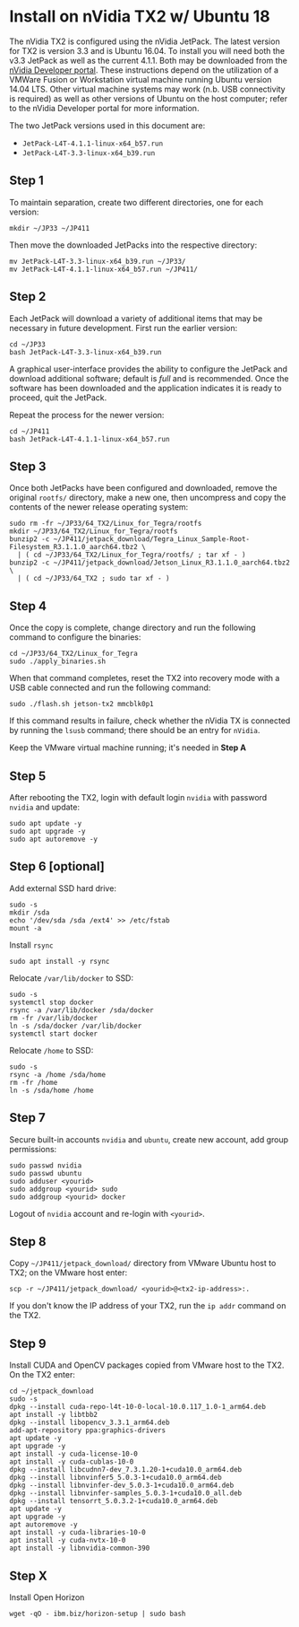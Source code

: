 # Install on nVidia TX2 w/ Ubuntu 18

The nVidia TX2 is configured using the nVidia JetPack.  The latest version for TX2 is version 3.3 and is Ubuntu 16.04.  To install you will need both the v3.3 JetPack as well as the current 4.1.1.  Both may be downloaded from the [nVidia Developer portal][nvidia-developer].  These instructions depend on the utilization of a VMWare Fusion or Workstation virtual machine running Ubuntu version 14.04 LTS. Other virtual machine systems may work (n.b. USB connectivity is required) as well as other versions of Ubuntu on the host computer; refer to the nVidia Developer portal for more information.

[nvidia-developer]: https://developer.nvidia.com/embedded/jetpack

The two JetPack versions used in this document are:

+ `JetPack-L4T-4.1.1-linux-x64_b57.run`
+ `JetPack-L4T-3.3-linux-x64_b39.run`

## Step 1 
To maintain separation, create two different directories, one for each version:

```
mkdir ~/JP33 ~/JP411
```

Then move the downloaded JetPacks into the respective directory:

```
mv JetPack-L4T-3.3-linux-x64_b39.run ~/JP33/
mv JetPack-L4T-4.1.1-linux-x64_b57.run ~/JP411/
```
## Step 2
Each JetPack will download a variety of additional items that may be necessary in future development.  First run the earlier version:

```
cd ~/JP33 
bash JetPack-L4T-3.3-linux-x64_b39.run
```

A graphical user-interface provides the ability to configure the JetPack and download additional software; default is _full_ and is recommended.  Once the software has been downloaded and the application indicates it is ready to proceed, quit the JetPack.

Repeat the process for the newer version:

```
cd ~/JP411
bash JetPack-L4T-4.1.1-linux-x64_b57.run
```

[jetpack-411-filesystem]: https://developer.nvidia.com/embedded/dlc/l4t-sample-root-filesystem-31-1-0
[jetpack-411-drivers]: https://developer.nvidia.com/embedded/dlc/l4t-jetson-xavier-driver-package-31-1-0

## Step 3
Once both JetPacks have been configured and downloaded, remove the original `rootfs/` directory, make a new one, then uncompress and copy the contents of the newer release operating system:

```
sudo rm -fr ~/JP33/64_TX2/Linux_for_Tegra/rootfs
mkdir ~/JP33/64_TX2/Linux_for_Tegra/rootfs
bunzip2 -c ~/JP411/jetpack_download/Tegra_Linux_Sample-Root-Filesystem_R3.1.1.0_aarch64.tbz2 \
  | ( cd ~/JP33/64_TX2/Linux_for_Tegra/rootfs/ ; tar xf - )
bunzip2 -c ~/JP411/jetpack_download/Jetson_Linux_R3.1.1.0_aarch64.tbz2 \
  | ( cd ~/JP33/64_TX2 ; sudo tar xf - )
```

## Step 4
Once the copy is complete, change directory and run the following command to configure the binaries:

```
cd ~/JP33/64_TX2/Linux_for_Tegra
sudo ./apply_binaries.sh
```

When that command completes, reset the TX2 into recovery mode with a USB cable connected and run the following command:

```
sudo ./flash.sh jetson-tx2 mmcblk0p1
```
If this command results in failure, check whether the nVidia TX is connected by running the `lsusb` command; there should be an entry for `nVidia`.

Keep the VMware virtual machine running; it's needed in **Step A**

## Step 5
After rebooting the TX2, login with default login `nvidia` with password `nvidia` and update:

```
sudo apt update -y
sudo apt upgrade -y
sudo apt autoremove -y
```

## Step 6 \[optional\]
Add external SSD hard drive:

```
sudo -s
mkdir /sda
echo '/dev/sda /sda /ext4' >> /etc/fstab
mount -a
```

Install `rsync`

```
sudo apt install -y rsync
```

Relocate `/var/lib/docker` to SSD:

```
sudo -s
systemctl stop docker
rsync -a /var/lib/docker /sda/docker
rm -fr /var/lib/docker
ln -s /sda/docker /var/lib/docker
systemctl start docker
```

Relocate `/home` to SSD:

```
sudo -s
rsync -a /home /sda/home
rm -fr /home
ln -s /sda/home /home
```

## Step 7
Secure built-in accounts `nvidia` and `ubuntu`, create new account, add group permissions:

```
sudo passwd nvidia
sudo passwd ubuntu
sudo adduser <yourid>
sudo addgroup <yourid> sudo
sudo addgroup <yourid> docker
```

Logout of `nvidia` account and re-login with `<yourid>`.

## Step 8

Copy `~/JP411/jetpack_download/` directory from VMware Ubuntu host to TX2; on the VMware host enter:

```
scp -r ~/JP411/jetpack_download/ <yourid>@<tx2-ip-address>:.
```

If you don't know the IP address of your TX2, run the `ip addr` command on the TX2.

## Step 9

Install CUDA and OpenCV packages copied from VMware host to the TX2. On the TX2 enter:

```
cd ~/jetpack_download
sudo -s
dpkg --install cuda-repo-l4t-10-0-local-10.0.117_1.0-1_arm64.deb
apt install -y libtbb2
dpkg --install libopencv_3.3.1_arm64.deb
add-apt-repository ppa:graphics-drivers
apt update -y
apt upgrade -y
apt install -y cuda-license-10-0
apt install -y cuda-cublas-10-0
dpkg --install libcudnn7-dev_7.3.1.20-1+cuda10.0_arm64.deb
dpkg --install libnvinfer5_5.0.3-1+cuda10.0_arm64.deb 
dpkg --install libnvinfer-dev_5.0.3-1+cuda10.0_arm64.deb 
dpkg --install libnvinfer-samples_5.0.3-1+cuda10.0_all.deb
dpkg --install tensorrt_5.0.3.2-1+cuda10.0_arm64.deb 
apt update -y
apt upgrade -y
apt autoremove -y
apt install -y cuda-libraries-10-0
apt install -y cuda-nvtx-10-0
apt install -y libnvidia-common-390
```

## Step X
Install Open Horizon

```
wget -qO - ibm.biz/horizon-setup | sudo bash
```





